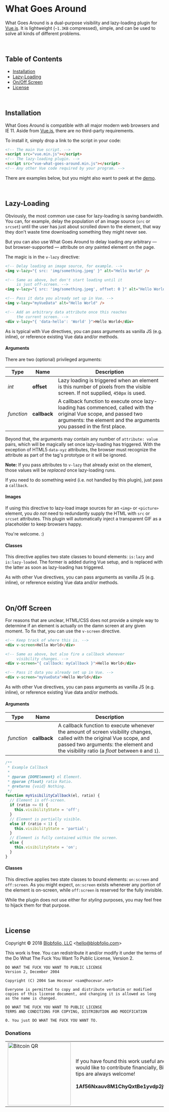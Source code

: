 # What Goes Around

What Goes Around is a dual-purpose visibility and lazy-loading plugin for [Vue.js](https://vuejs.org/). It is lightweight (`~1.3KB` compressed), simple, and can be used to solve all kinds of different problems.

&nbsp;

## Table of Contents

* [Installation](#installation)
* [Lazy-Loading](#lazy-loading) 
* [On/Off Screen](#onoff-screen)
* [License](#license)

&nbsp;

## Installation

What Goes Around is compatible with all major modern web browsers and IE 11. Aside from [Vue.js](https://vuejs.org/), there are no third-party requirements.

To install it, simply drop a link to the script in your code:

```html
<!-- The main Vue script. -->
<script src="vue.min.js"></script>
<!-- The lazy-loading plugin. -->
<script src="vue-what-goes-around.min.js"></script>
<!-- Any other Vue code required by your program. -->
```

There are examples below, but you might also want to peek at the [demo](https://github.com/Blobfolio/vue-what-goes-around/blob/master/src/demo.html).

&nbsp;

## Lazy-Loading

Obviously, the most common use case for lazy-loading is saving bandwidth. You can, for example, delay the population of an image source (`src` or `srcset`) until the user has just about scrolled down to the element, that way they don't waste time downloading something they might never see.

But you can also use What Goes Around to delay loading *any* arbitrary — but browser-supported — attribute on *any* painted element on the page.

The magic is in the `v-lazy` directive:

```html
<!-- Delay loading an image source, for example. -->
<img v-lazy="{ src: 'img/something.jpeg' }" alt="Hello World" />

<!-- Same as above, but don't start loading until it
     is just off-screen. -->
<img v-lazy="{ src: 'img/something.jpeg', offset: 0 }" alt="Hello World" />

<!-- Pass it data you already set up in Vue. -->
<img v-lazy="myVueData" alt="Hello World" />

<!-- Add an arbitrary data attribute once this reaches
     the current screen. -->
<div v-lazy="{ 'data-hello': 'World' }">Hello World</div>
```

As is typical with Vue directives, you can pass arguments as vanilla JS (e.g. inline), or reference existing Vue data and/or methods.

#### Arguments

There are two (optional) privileged arguments:

| Type | Name | Description |
| ---- | ---- | ----------- |
| *int* | **offset** | Lazy loading is triggered when an element is this number of pixels from the visible screen. If not supplied, `450px` is used. |
| *function* | **callback** | A callback function to execute once lazy-loading has commenced, called with the original Vue scope, and passed two arguments: the element and the arguments you passed in the first place. |

Beyond that, the arguments may contain any number of `attribute: value` pairs, which will be magically set once lazy-loading has triggered. With the exception of HTML5 `data-xyz` attributes, the browser must recognize the attribute as part of the tag's prototype or it will be ignored.

**Note:** If you pass attributes to `v-lazy` that already exist on the element, those values will be *replaced* once lazy-loading runs.

If you need to do something weird (i.e. not handled by this plugin), just pass a `callback`.

#### Images

If using this directive to lazy-load image sources for an `<img>` or `<picture>` element, you *do not* need to redundantly supply the HTML with `src` or `srcset` attributes. This plugin will automatically inject a transparent GIF as a placeholder to keep browsers happy.

You're welcome. :)

#### Classes

This directive applies two state classes to bound elements: `is:lazy` and `is:lazy-loaded`. The former is added during Vue setup, and is replaced with the latter as soon as lazy-loading has triggered.

As with other Vue directives, you can pass arguments as vanilla JS (e.g. inline), or reference existing Vue data and/or methods.

&nbsp;

## On/Off Screen

For reasons that are unclear, HTML/CSS does not provide a simple way to determine if an element is actually on the damn screen at any given moment. To fix that, you can use the `v-screen` directive.

```html
<!-- Keep track of where this is. -->
<div v-screen>Hello World</div>

<!-- Same as above, but also fire a callback whenever
     visibility changes. -->
<div v-screen="{ callback: myCallback }">Hello World</div>

<!-- Pass it data you already set up in Vue. -->
<div v-screen="myVueData">Hello World</div>
```

As with other Vue directives, you can pass arguments as vanilla JS (e.g. inline), or reference existing Vue data and/or methods.

#### Arguments

| Type | Name | Description |
| ---- | ---- | ----------- |
| *function* | **callback** | A callback function to execute whenever the amount of screen visibility changes, called with the original Vue scope, and passed two arguments: the element and the visibility ratio (a *float* between `0` and `1`). |

```js
/**
 * Example Callback
 *
 * @param {DOMElement} el Element.
 * @param {float} ratio Ratio.
 * @returns {void} Nothing.
 */
function myVisibilityCallback(el, ratio) {
  // Element is off-screen.
  if (ratio <= 0) {
    this.visibilityState = 'off';
  }
  // Element is partially visible.
  else if (ratio < 1) {
    this.visibilityState = 'partial';
  }
  // Element is fully contained within the screen.
  else {
    this.visibilityState = 'on';
  }
}
```

#### Classes

This directive applies two state classes to bound elements: `on:screen` and `off:screen`. As you might expect, `on:screen` exists whenever any portion of the element is on-screen, while `off:screen` is reserved for the fully invisible.

While the plugin does not use either for *styling* purposes, you may feel free to hijack them for that purpose.

&nbsp;

## License

Copyright © 2018 [Blobfolio, LLC](https://blobfolio.com) &lt;hello@blobfolio.com&gt;

This work is free. You can redistribute it and/or modify it under the terms of the Do What The Fuck You Want To Public License, Version 2.

    DO WHAT THE FUCK YOU WANT TO PUBLIC LICENSE
    Version 2, December 2004
    
    Copyright (C) 2004 Sam Hocevar <sam@hocevar.net>
    
    Everyone is permitted to copy and distribute verbatim or modified
    copies of this license document, and changing it is allowed as long
    as the name is changed.
    
    DO WHAT THE FUCK YOU WANT TO PUBLIC LICENSE
    TERMS AND CONDITIONS FOR COPYING, DISTRIBUTION AND MODIFICATION
    
    0. You just DO WHAT THE FUCK YOU WANT TO.

### Donations

<table>
  <tbody>
    <tr>
      <td width="200"><img src="https://blobfolio.com/wp-content/themes/b3/svg/btc-github.svg" width="200" height="200" alt="Bitcoin QR" /></td>
      <td width="450">If you have found this work useful and would like to contribute financially, Bitcoin tips are always welcome!<br /><br /><strong>1Af56Nxauv8M1ChyQxtBe1yvdp2jtaB1GF</strong></td>
    </tr>
  </tbody>
</table>
